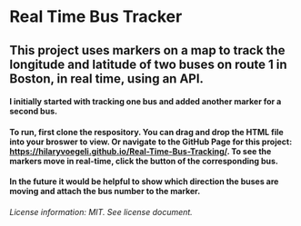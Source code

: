 # Real Time Bus Tracker
## This project uses markers on a map to track the longitude and latitude of two buses on route 1 in Boston, in real time, using an API. 

#### I initially started with tracking one bus and added another marker for a second bus. 
#### To run, first clone the respository. You can drag and drop the HTML file into your broswer to view. Or navigate to the GitHub Page for this project: https://hilaryvoegeli.github.io/Real-Time-Bus-Tracking/. To see the markers move in real-time, click the button of the corresponding bus.
#### In the future it would be helpful to show which direction the buses are moving and attach the bus number to the marker.

###### License information: MIT. See license document. 
